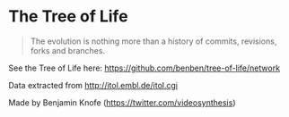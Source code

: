 The Tree of Life
================

> The evolution is nothing more than a history of commits, revisions, forks and branches.

See the Tree of Life here: https://github.com/benben/tree-of-life/network

Data extracted from http://itol.embl.de/itol.cgi

Made by Benjamin Knofe (https://twitter.com/videosynthesis)
